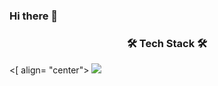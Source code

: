 ### Hi there 👋




<h3 align="center"> 🛠️ Tech Stack 🛠️</h3>

<[ align= "center">
<img src="https://img.shields.io/badge/Java-3766AB?style=flat-square&logo=java&logoColor=blue"/></a>

